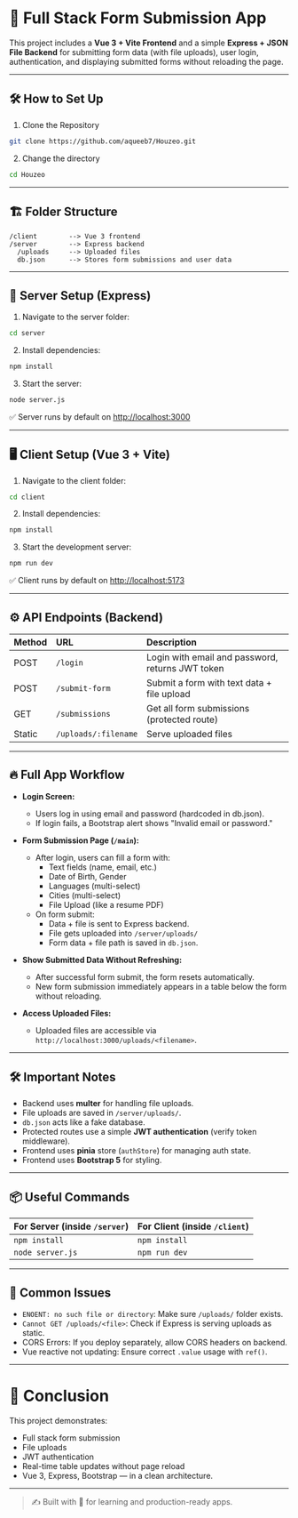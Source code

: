 # 🚀 Full Stack Form Submission App

This project includes a **Vue 3 + Vite Frontend** and a simple **Express + JSON File Backend** for submitting form data (with file uploads), user login, authentication, and displaying submitted forms without reloading the page.

---
## 🛠️ How to Set Up

1. Clone the Repository

```bash
git clone https://github.com/aqueeb7/Houzeo.git
```

2. Change the directory
```bash
cd Houzeo
```
---

## 🏗 Folder Structure

```
/client        --> Vue 3 frontend
/server        --> Express backend
  /uploads     --> Uploaded files
  db.json      --> Stores form submissions and user data
```

---

## 🔧 Server Setup (Express)

1. Navigate to the server folder:

```bash
cd server
```

2. Install dependencies:

```bash
npm install
```

3. Start the server:

```bash
node server.js
```

✅ Server runs by default on [http://localhost:3000](http://localhost:3000)

---

## 🖥️ Client Setup (Vue 3 + Vite)

1. Navigate to the client folder:

```bash
cd client
```

2. Install dependencies:

```bash
npm install
```

3. Start the development server:

```bash
npm run dev
```

✅ Client runs by default on [http://localhost:5173](http://localhost:5173)

---

## ⚙️ API Endpoints (Backend)

| Method | URL | Description |
|:------|:---|:-------------|
| POST | `/login` | Login with email and password, returns JWT token |
| POST | `/submit-form` | Submit a form with text data + file upload |
| GET | `/submissions` | Get all form submissions (protected route) |
| Static | `/uploads/:filename` | Serve uploaded files |

---

## 🔥 Full App Workflow

- **Login Screen:**
  - Users log in using email and password (hardcoded in db.json).
  - If login fails, a Bootstrap alert shows "Invalid email or password."

- **Form Submission Page (`/main`):**
  - After login, users can fill a form with:
    - Text fields (name, email, etc.)
    - Date of Birth, Gender
    - Languages (multi-select)
    - Cities (multi-select)
    - File Upload (like a resume PDF)
  - On form submit:
    - Data + file is sent to Express backend.
    - File gets uploaded into `/server/uploads/`
    - Form data + file path is saved in `db.json`.

- **Show Submitted Data Without Refreshing:**
  - After successful form submit, the form resets automatically.
  - New form submission immediately appears in a table below the form without reloading.

- **Access Uploaded Files:**
  - Uploaded files are accessible via `http://localhost:3000/uploads/<filename>`.

---

## 🛠 Important Notes

- Backend uses **multer** for handling file uploads.
- File uploads are saved in `/server/uploads/`.
- `db.json` acts like a fake database.
- Protected routes use a simple **JWT authentication** (verify token middleware).
- Frontend uses **pinia** store (`authStore`) for managing auth state.
- Frontend uses **Bootstrap 5** for styling.

---

## 📦 Useful Commands

| For Server (inside `/server`) | For Client (inside `/client`) |
|:------------------------------|:------------------------------|
| `npm install` | `npm install` |
| `node server.js` | `npm run dev` |

---

## 💬 Common Issues

- `ENOENT: no such file or directory`: Make sure `/uploads/` folder exists.
- `Cannot GET /uploads/<file>`: Check if Express is serving uploads as static.
- CORS Errors: If you deploy separately, allow CORS headers on backend.
- Vue reactive not updating: Ensure correct `.value` usage with `ref()`.

---

# 🌟 Conclusion

This project demonstrates:

- Full stack form submission
- File uploads
- JWT authentication
- Real-time table updates without page reload
- Vue 3, Express, Bootstrap — in a clean architecture.

---

> ✍️ Built with 💙 for learning and production-ready apps.

